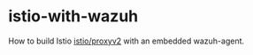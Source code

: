 # istio-with-wazuh
How to build Istio [istio/proxyv2](https://hub.docker.com/r/istio/proxyv2) with an embedded wazuh-agent.
